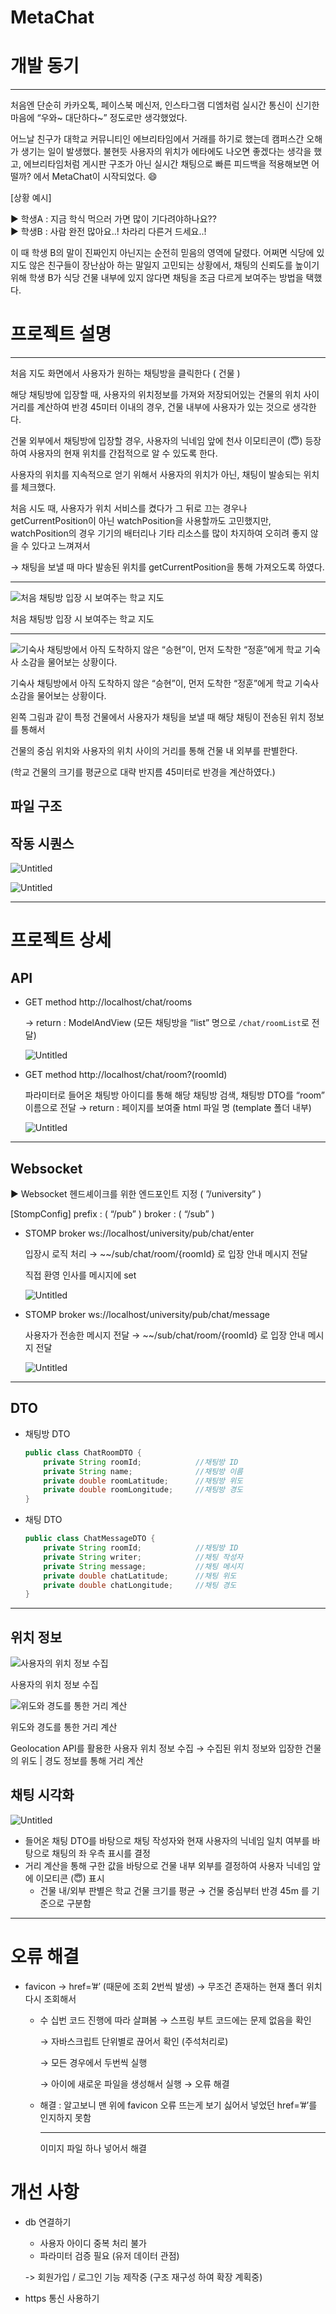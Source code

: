 # MetaChat

# 개발 동기

---

처음엔 단순히 카카오톡, 페이스북 메신저, 인스타그램 디엠처럼 실시간 통신이 신기한 마음에 “우와~ 대단하다~” 정도로만 생각했었다.

어느날 친구가 대학교 커뮤니티인 에브리타임에서 거래를 하기로 했는데 캠퍼스간 오해가 생기는 일이 발생했다. 불현듯 사용자의 위치가 에타에도 나오면 좋겠다는 생각을 했고, 에브리타임처럼 게시판 구조가 아닌 실시간 채팅으로 빠른 피드백을 적용해보면 어떨까? 에서 MetaChat이 시작되었다. 😄

[상황 예시]

<aside>
▶️ 학생A : 지금 학식 먹으러 가면 많이 기다려야하나요??

</aside>

<aside>
▶️ 학생B : 사람 완전 많아요..! 차라리 다른거 드세요..!

</aside>

이 때 학생 B의 말이 진짜인지 아닌지는 순전히 믿음의 영역에 달렸다. 어쩌면 식당에 있지도 않은 친구들이 장난삼아 하는 말일지 고민되는 상황에서, 채팅의 신뢰도를 높이기 위해 학생 B가 식당 건물 내부에 있지 않다면 채팅을 조금 다르게 보여주는 방법을 택했다.

# 프로젝트 설명

---

처음 지도 화면에서 사용자가 원하는 채팅방을 클릭한다 ( 건물 )

해당 채팅방에 입장할 때, 사용자의 위치정보를 가져와 저장되어있는 건물의 위치 사이 거리를 계산하여 반경 45미터 이내의 경우, 건물 내부에 사용자가 있는 것으로 생각한다.

건물 외부에서 채팅방에 입장할 경우, 사용자의 닉네임 앞에 천사 이모티콘이 (😇) 등장하여 사용자의 현재 위치를 간접적으로 알 수 있도록 한다.

사용자의 위치를 지속적으로 얻기 위해서 사용자의 위치가 아닌, 채팅이 발송되는 위치를 체크했다.

처음 시도 때, 사용자가 위치 서비스를 켰다가 그 뒤로 끄는 경우나 getCurrentPosition이 아닌 watchPosition을 사용할까도 고민했지만, watchPosition의 경우 기기의 배터리나 기타 리소스를 많이 차지하여 오히려 좋지 않을 수 있다고 느껴져서 

 → 채팅을 보낼 때 마다 발송된 위치를 getCurrentPosition을 통해 가져오도록 하였다.

---

![처음 채팅방 입장 시 보여주는 학교 지도](MetaChat%202e9f2e59accb4126bd09ebb6cf95898c/Untitled.png)

처음 채팅방 입장 시 보여주는 학교 지도

---

![기숙사 채팅방에서 아직 도착하지 않은 “승현”이, 먼저 도착한 “정훈”에게 학교 기숙사 소감을 물어보는 상황이다.](MetaChat%202e9f2e59accb4126bd09ebb6cf95898c/Untitled%201.png)

기숙사 채팅방에서 아직 도착하지 않은 “승현”이, 먼저 도착한 “정훈”에게 학교 기숙사 소감을 물어보는 상황이다.

왼쪽 그림과 같이 특정 건물에서 사용자가 채팅을 보낼 때 해당 채팅이 전송된 위치 정보를 통해서 

건물의 중심 위치와 사용자의 위치 사이의 거리를 통해 건물 내 외부를 판별한다.

(학교 건물의 크기를 평균으로 대략 반지름 45미터로 반경을 계산하였다.)

## 파일 구조

## 작동 시퀀스

![Untitled](MetaChat%202e9f2e59accb4126bd09ebb6cf95898c/Untitled%202.png)

![Untitled](MetaChat%202e9f2e59accb4126bd09ebb6cf95898c/Untitled%203.png)

---

# 프로젝트 상세

## API

- GET method http://localhost/chat/rooms
    
     → return : ModelAndView (모든 채팅방을 “list” 명으로 `/chat/roomList`로 전달)
    
    ![Untitled](MetaChat%202e9f2e59accb4126bd09ebb6cf95898c/Untitled%204.png)
    

- GET method http://localhost/chat/room?(roomId)
    
    파라미터로 들어온 채팅방 아이디를 통해 해당 채팅방 검색, 채팅방 DTO를 “room” 이름으로 전달
    → return : 페이지를 보여줄 html 파일 명 (template 폴더 내부)
    
    ![Untitled](MetaChat%202e9f2e59accb4126bd09ebb6cf95898c/Untitled%205.png)
    

---

## Websocket

<aside>
▶️ Websocket 헨드셰이크를 위한 엔드포인트 지정 ( ”/university” )

[StompConfig]
    prefix : ( “/pub” )
    broker : ( “/sub” )

</aside>

- STOMP broker   ws://localhost/university/pub/chat/enter
    
    입장시 로직 처리 → ~~/sub/chat/room/{roomId} 로 입장 안내 메시지 전달
    
    직접 환영 인사를 메시지에 set
    
    ![Untitled](MetaChat%202e9f2e59accb4126bd09ebb6cf95898c/Untitled%206.png)
    
- STOMP broker   ws://localhost/university/pub/chat/message
    
    사용자가 전송한 메시지 전달 → ~~/sub/chat/room/{roomId} 로 입장 안내 메시지 전달
    
    ![Untitled](MetaChat%202e9f2e59accb4126bd09ebb6cf95898c/Untitled%207.png)
    

---

## DTO

- 채팅방 DTO
    
    ```java
    public class ChatRoomDTO {
        private String roomId;            //채팅방 ID
        private String name;              //채팅방 이름
        private double roomLatitude;      //채팅방 위도
        private double roomLongitude;     //채팅방 경도
    }
    ```
    
- 채팅 DTO
    
    ```java
    public class ChatMessageDTO {
        private String roomId;            //채팅방 ID
        private String writer;            //채팅 작성자
        private String message;           //채팅 메시지
        private double chatLatitude;      //채팅 위도
        private double chatLongitude;     //채팅 경도
    }
    ```
    

---

## 위치 정보

![사용자의 위치 정보 수집](MetaChat%202e9f2e59accb4126bd09ebb6cf95898c/Untitled%208.png)

사용자의 위치 정보 수집

![위도와 경도를 통한 거리 계산](MetaChat%202e9f2e59accb4126bd09ebb6cf95898c/Untitled%209.png)

위도와 경도를 통한 거리 계산

Geolocation API를 활용한 사용자 위치 정보 수집  →  수집된 위치 정보와 입장한 건물의 위도 | 경도 정보를 통해 거리 계산

## 채팅 시각화

![Untitled](MetaChat%202e9f2e59accb4126bd09ebb6cf95898c/Untitled%2010.png)

- 들어온 채팅 DTO를 바탕으로 채팅 작성자와 현재 사용자의 닉네임 일치 여부를 바탕으로 채팅의 좌 우측 표시를 결정
- 거리 계산을 통해 구한 값을 바탕으로 건물 내부 외부를 결정하여 사용자 닉네임 앞에 이모티콘 (😇) 표시
    - 건물 내/외부 판별은 학교 건물 크기를 평균 → 건물 중심부터 반경 45m 를 기준으로 구분함

---

# 오류 해결

- favicon → href=’#’ (때문에 조회 2번씩 발생) → 무조건 존재하는 현재 폴더 위치 다시 조회해서
    - 수 십번 코드 진행에 따라 살펴봄 → 스프링 부트 코드에는 문제 없음을 확인
        
        → 자바스크립트 단위별로 끊어서 확인 (주석처리로)
        
        → 모든 경우에서 두번씩 실행
        
        → 아이에 새로운 파일을 생성해서 실행 → 오류 해결
        
    - 해결 : 알고보니 맨 위에 favicon 오류 뜨는게 보기 싫어서 넣었던 href=’#’를 인지하지 못함
        
        ---
        
        이미지 파일 하나 넣어서 해결
        
# 개선 사항

- db 연결하기
  - 사용자 아이디 중복 처리 불가
  - 파라미터 검증 필요 (유저 데이터 관점)
  
  -> 회원가입 / 로그인 기능 제작중 (구조 재구성 하여 확장 계획중)
- https 통신 사용하기